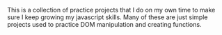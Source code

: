 This is a collection of practice projects that I do on my own time to make sure I keep growing my javascript skills. Many of these are just simple projects used to practice DOM manipulation and creating functions.